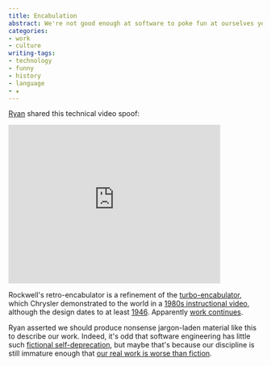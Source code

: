 ```yaml
---
title: Encabulation
abstract: We're not good enough at software to poke fun at ourselves yet.
categories:
- work
- culture
writing-tags:
- technology
- funny
- history
- language
- ★
---
```


[Ryan][1] shared this technical video spoof:  

<iframe width="420" height="315" src="https://www.youtube-nocookie.com/embed/TuhYd9L_d7w?rel=0" frameborder="0" allowfullscreen></iframe>

Rockwell's retro-encabulator is a refinement of the [turbo-encabulator][2], which Chrysler demonstrated to the world in a [1980s instructional video][3], although the design dates to at least [1946][4].  Apparently [work continues][5].

Ryan asserted we should produce nonsense jargon-laden material like this to describe our work.  Indeed, it's odd that software engineering has little such [fictional self-deprecation][6], but maybe that's because our discipline is still immature enough that [our real work is worse than fiction][7].

   [1]: http://nopaper.net/
   [2]: http://www.floobydust.com/turbo-encabulator/
   [3]: http://www.youtube.com/watch?v=pbVY5teBzlg
   [4]: http://www.time.com/time/magazine/article/0,9171,886972,00.html
   [5]: http://www.plcdev.com/an_interview_with_mike_kraft
   [6]: http://improbable.com/
   [7]: http://thedailywtf.com/
